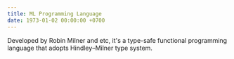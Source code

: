 ```yaml
---
title: ML Programming Language
date: 1973-01-02 00:00:00 +0700
---
```


Developed by Robin Milner and etc, it's a type-safe functional programming language that adopts Hindley–Milner type system.
